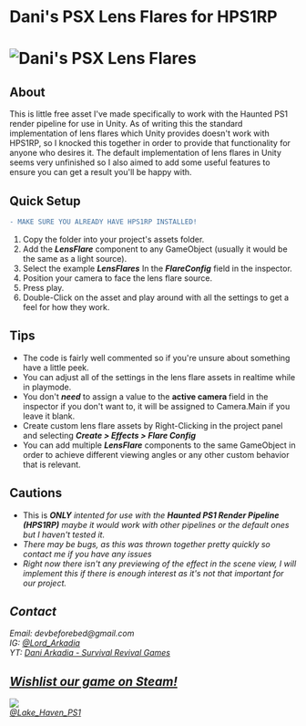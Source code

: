 <p><h1> Dani's PSX Lens Flares for HPS1RP <h1>
 
<img src="https://i.ibb.co/9TgYW40/Lens-Flare.jpg" alt="Dani's PSX Lens Flares">
<h2>About</h2>
This is little free asset I've made specifically to work with the Haunted PS1 render pipeline for use in Unity. As of writing this the standard implementation of lens flares which Unity provides doesn't work with HPS1RP, so I knocked this together in order to provide that functionality for anyone who desires it.  The default implementation of lens flares in Unity seems very unfinished so I also aimed to add some useful features to ensure you can get a result you'll be happy with. </p>

<h2><b> Quick Setup </b></h2>

```diff
- MAKE SURE YOU ALREADY HAVE HPS1RP INSTALLED!
```
<ol> <li> Copy the folder into your project's assets folder. </li> 
<li> Add the <b><i>LensFlare</i></b> component to any GameObject (usually it would be the same as a light source).
<li> Select the example <b><i>LensFlares</i></b> In the <b><i>FlareConfig</i></b> field in the inspector.
<li> Position your camera to face the lens flare source.</li>
<li> Press play. </li>
<li> Double-Click on the asset and play around with all the settings to get a feel for how they work.</li></ol>

<h2>Tips</h2>
<ul> <li> The code is fairly well commented so if you're unsure about something have a little peek. </li>
<li> You can adjust all of the settings in the lens flare assets in realtime while in playmode. </li>
<li> You don't <b><i>need</b></i> to assign a value to the <b> active camera </b> field in the inspector if you don't want to, it will be assigned to Camera.Main if you leave it blank. </li>
<li> Create custom lens flare assets by Right-Clicking in the project panel and selecting <b><i>Create > Effects > Flare Config</b></i></li>
<li> You can add multiple <b><i>LensFlare</i></b> components to the same GameObject in order to
 achieve different viewing angles or any other custom behavior that is relevant.</ul>

<h2>Cautions</h2>
<ul><li> This is <b><i>ONLY<i/></b> intented for use with the <b><i>Haunted PS1 Render Pipeline (HPS1RP)</b></i> maybe it would work with other pipelines or the default ones but I haven't tested it.</li>
<li> There may be bugs, as this was thrown together pretty quickly so contact me if you have any issues </li>
<li> Right now there isn't any previewing of the effect in the scene view, I will implement this if there is enough interest as it's not that important for our project. </li></ul>

<h2>Contact</h2>
<p>Email: devbeforebed@gmail.com<br>
IG: <a href="https://www.instagram.com/lord_arkadia/">@Lord_Arkadia</a> <br>
YT: <a href="https://www.youtube.com/daniarkadia">Dani Arkadia - Survival Revival Games</a>
 
 <h2><a href=https://store.steampowered.com/app/1696960/Lake_Haven__Chrysalis/?l=czech&curator_clanid=4777282&utm_source=SteamDB">Wishlist our game on Steam!</a></h2>
<a href= "https://store.steampowered.com/app/1696960/Lake_Haven__Chrysalis/?l=czech&curator_clanid=4777282&utm_source=SteamDB"><img src=https://cdn.akamai.steamstatic.com/steam/apps/1696960/header.jpg?t=1636488372> <br>
<a href="https://www.instagram.com/lake_haven_ps1/">@Lake_Haven_PS1</a>
